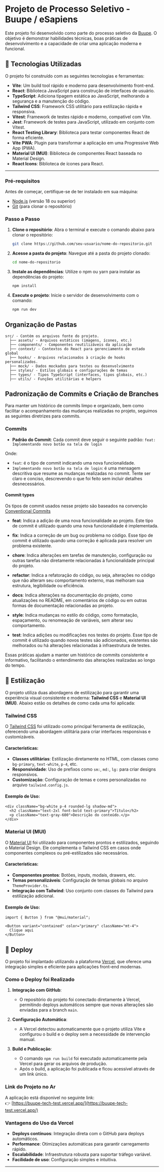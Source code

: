# Projeto de Processo Seletivo - Buupe / eSapiens

Este projeto foi desenvolvido como parte do processo seletivo  da [Buupe](https://www.buupe.com/). O objetivo é demonstrar habilidades técnicas, boas práticas de desenvolvimento e a capacidade de criar uma aplicação moderna e funcional.

## 🚀 Tecnologias Utilizadas

O projeto foi construído com as seguintes tecnologias e ferramentas:

- **Vite**: Um build tool rápido e moderno para desenvolvimento front-end.
- **React**: Biblioteca JavaScript para construção de interfaces de usuário.
- **TypeScript**: Adiciona tipagem estática ao JavaScript, melhorando a segurança e a manutenção do código.
- **Tailwind CSS**: Framework CSS utilitário para estilização rápida e responsiva.
- **Vitest**: Framework de testes rápido e moderno, compatível com Vite.
- **Jest**: Framework de testes para JavaScript, utilizado em conjunto com Vitest.
- **React Testing Library**: Biblioteca para testar componentes React de forma eficiente.
- **Vite PWA**: Plugin para transformar a aplicação em uma Progressive Web App (PWA).
- **Material UI (MUI)**: Biblioteca de componentes React baseada no Material Design.
- **React Icons**: Biblioteca de ícones para React.

---

### Pré-requisitos

Antes de começar, certifique-se de ter instalado em sua máquina:
- [Node.js](https://nodejs.org/) (versão 18 ou superior)
- [Git](https://git-scm.com/) (para clonar o repositório)

### Passo a Passo

1. **Clone o repositório**:
   Abra o terminal e execute o comando abaixo para clonar o repositório:

   ```bash
   git clone https://github.com/seu-usuario/nome-do-repositorio.git
   
2. **Acesse a pasta do projeto**:
   Navegue até a pasta do projeto clonado:

   ```bash
   cd nome-do-repositorio

3. **Instale as dependências**:
   Utilize o npm ou yarn para instalar as dependências do projeto:

   ```bash
   npm install
   
4. **Execute o projeto**:
   Inicie o servidor de desenvolvimento com o comando:

   ```bash
   npm run dev

## Organização de Pastas

    src/ - Contém os arquivos fonte do projeto.
      ├── assets/ - Arquivos estáticos (imagens, ícones, etc.)
      ├── components/ - Componentes reutilizáveis da aplicação
      ├── context/ - Contextos do React para gerenciamento de estado global
      ├── hooks/ - Arquivos relacionados à criação de hooks personalizados.
      ├── mock/ - Dados mockados para testes ou desenvolvimento
      ├── styles/ - Estilos globais e configurações de temas
      ├── types/ - Tipos TypeScript (interfaces, tipos globais, etc.)
      ├── utils/ - Funções utilitárias e helpers

## Padronização de Commits e Criação de Branches

Para manter um histórico de commits limpo e organizado, bem como facilitar o acompanhamento das mudanças realizadas no projeto, seguimos as seguintes diretrizes para commits.

### Commits

- **Padrão do Commit**: Cada commit deve seguir o seguinte padrão:
  `feat: Implementando novo botão na tela de login`

Onde:

- `feat`: é o tipo de commit indicando uma nova funcionalidade.
- `Implementando novo botão na tela de login`: é uma mensagem descritiva que resume as mudanças realizadas no commit. Tente ser claro e conciso, descrevendo o que foi feito sem incluir detalhes desnecessários.

#### Commit types

Os tipos de commit usados nesse projeto são baseados na convenção [Conventional Commits](https://www.conventionalcommits.org/en/v1.0.0/)

- **feat**: Indica a adição de uma nova funcionalidade ao projeto. Este tipo de commit é utilizado quando uma nova funcionalidade é implementada.

- **fix**: Indica a correção de um bug ou problema no código. Esse tipo de commit é utilizado quando uma correção é aplicada para resolver um problema existente.

- **chore**: Indica alterações em tarefas de manutenção, configuração ou outras tarefas não diretamente relacionadas à funcionalidade principal do projeto.

- **refactor**: Indica a refatoração do código, ou seja, alterações no código que não alteram seu comportamento externo, mas melhoram sua estrutura, legibilidade ou eficiência.

- **docs**: Indica alterações na documentação do projeto, como atualizações no README, em comentários de código ou em outras formas de documentação relacionadas ao projeto.

- **style**: Indica mudanças no estilo do código, como formatação, espaçamento, ou renomeação de variáveis, sem alterar seu comportamento.

- **test**: Indica adições ou modificações nos testes do projeto. Esse tipo de commit é utilizado quando novos testes são adicionados, existentes são melhorados ou há alterações relacionadas à infraestrutura de testes.

Essas práticas ajudam a manter um histórico de commits consistente e informativo, facilitando o entendimento das alterações realizadas ao longo do tempo.

## 🎨 Estilização

O projeto utiliza duas abordagens de estilização para garantir uma experiência visual consistente e moderna: **Tailwind CSS** e **Material UI (MUI)**. Abaixo estão os detalhes de como cada uma foi aplicada:

### Tailwind CSS

O [Tailwind CSS](https://tailwindcss.com/) foi utilizado como principal ferramenta de estilização, oferecendo uma abordagem utilitária para criar interfaces responsivas e customizáveis.

#### Características:
- **Classes utilitárias**: Estilização diretamente no HTML, com classes como `bg-primary`, `text-white`, `p-4`, etc.
- **Responsividade**: Uso de prefixos como `sm:`, `md:`, `lg:` para criar designs responsivos.
- **Customização**: Configuração de temas e cores personalizadas no arquivo `tailwind.config.js`.

#### Exemplo de Uso:
```tsx
<div className="bg-white p-4 rounded-lg shadow-md">
  <h2 className="text-2xl font-bold text-primary">Título</h2>
  <p className="text-gray-600">Descrição do conteúdo.</p>
</div>
```

### Material UI (MUI)

O [Material UI](https://mui.com/) foi utilizado para componentes prontos e estilizados, seguindo o Material Design. Ele complementa o Tailwind CSS em casos onde componentes complexos ou pré-estilizados são necessários.

#### Características:
- **Componentes prontos**: Botões, inputs, modais, drawers, etc.
- **Temas personalizáveis**: Configuração de temas globais no arquivo `ThemeProvider.ts`.
- **Integração com Tailwind**: Uso conjunto com classes do Tailwind para estilização adicional.

#### Exemplo de Uso:
```tsx
import { Button } from "@mui/material";

<Button variant="contained" color="primary" className="mt-4">
  Clique aqui
</Button>
```

## 🚀 Deploy

O projeto foi implantado utilizando a plataforma [Vercel](https://vercel.com/), que oferece uma integração simples e eficiente para aplicações front-end modernas.

### Como o Deploy foi Realizado

1. **Integração com GitHub**:
    - O repositório do projeto foi conectado diretamente à Vercel, permitindo deploys automáticos sempre que novas alterações são enviadas para a branch `main`.

2. **Configuração Automática**:
    - A Vercel detectou automaticamente que o projeto utiliza Vite e configurou o build e o deploy sem a necessidade de intervenção manual.

3. **Build e Publicação**:
    - O comando `npm run build` foi executado automaticamente pela Vercel para gerar os arquivos de produção.
    - Após o build, a aplicação foi publicada e ficou acessível através de um link único.

### Link do Projeto no Ar

A aplicação está disponível no seguinte link:  
👉 [https://buupe-tech-test.vercel.app/](https://buupe-tech-test.vercel.app/)

### Vantagens do Uso da Vercel

- **Deploys contínuos**: Integração direta com o GitHub para deploys automáticos.
- **Performance**: Otimizações automáticas para garantir carregamento rápido.
- **Escalabilidade**: Infraestrutura robusta para suportar tráfego variável.
- **Facilidade de uso**: Configuração simples e intuitiva.

---